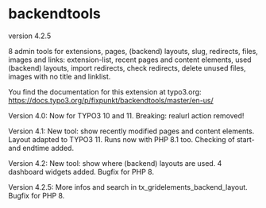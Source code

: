 # backendtools

version 4.2.5

8 admin tools for extensions, pages, (backend) layouts, slug, redirects, files, images and links:
extension-list, recent pages and content elements, used (backend) layouts, import redirects, check redirects, 
delete unused files, images with no title and linklist.

You find the documentation for this extension at typo3.org:
https://docs.typo3.org/p/fixpunkt/backendtools/master/en-us/

Version 4.0:
Now for TYPO3 10 and 11.
Breaking: realurl action removed!

Version 4.1:
New tool: show recently modified pages and content elements.
Layout adapted to TYPO3 11. Runs now with PHP 8.1 too.
Checking of start- and endtime added.

Version 4.2:
New tool: show where (backend) layouts are used.
4 dashboard widgets added.
Bugfix for PHP 8.

Version 4.2.5:
More infos and search in tx_gridelements_backend_layout.
Bugfix for PHP 8.